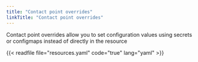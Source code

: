 ```yaml
---
title: "Contact point overrides"
linkTitle: "Contact point overrides"
---
```


Contact point overrides allow you to set configuration values using secrets or configmaps instead of directly in the resource

{{< readfile file="resources.yaml" code="true" lang="yaml" >}}
